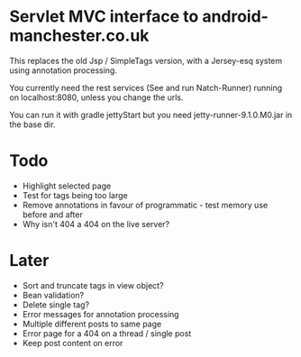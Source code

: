 Servlet MVC interface to android-manchester.co.uk
=================================================
 
This replaces the old Jsp / SimpleTags version, with a Jersey-esq system using annotation processing.

You currently need the rest services (See and run Natch-Runner) running on localhost:8080, unless you change the urls.

You can run it with gradle jettyStart but you need jetty-runner-9.1.0.M0.jar in the base dir.

Todo
====

* Highlight selected page
* Test for tags being too large
* Remove annotations in favour of programmatic - test memory use before and after
* Why isn't 404 a 404 on the live server?

Later
=====

* Sort and truncate tags in view object?
* Bean validation?
* Delete single tag?
* Error messages for annotation processing
* Multiple different posts to same page
* Error page for a 404 on a thread / single post
* Keep post content on error
